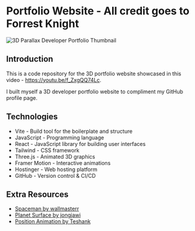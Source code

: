 # Portfolio Website - All credit goes to Forrest Knight

![3D Parallax Developer Portfolio Thumbnail](https://i.ibb.co/86NQD5c/thumbnail-3d-portfolio-smaller.jpg)

## Introduction
This is a code repository for the 3D portfolio website showcased in this video - https://youtu.be/f_ZxgQQ74Lc.

I built myself a 3D developer portfolio website to compliment my GitHub profile page. 

## Technologies
- Vite - Build tool for the boilerplate and structure
- JavaScript - Programming language
- React - JavaScript library for building user interfaces
- Tailwind - CSS framework
- Three.js - Animated 3D graphics
- Framer Motion - Interactive animations
- Hostinger - Web hosting platform
- GitHub - Version control & CI/CD

## Extra Resources
- [Spaceman by wallmasterr](https://sketchfab.com/3d-models/tenhun-falling-spaceman-fanart-9fd80b6a259f41fd99e6f56eee686dc5)
- [Planet Surface by jongjawi](https://stock.adobe.com/images/landscape-surface-of-planet-sky-space-science-fiction-fantasy-illustration/330880441?asset_id=330880441)
- [Position Animation by Teshank](https://github.com/teshank2137/portfolio)
